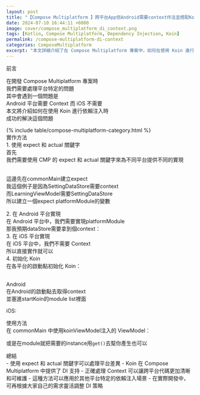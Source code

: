```yaml
---
layout: post
title: "【Compose Multiplatform 】跨平台App但Android需要context作法並搭配Koin"
date: 2024-07-10 16:44:11 +0800
image: cover/compose_multiplatform_di_context.png
tags: [Kotlin, Compose Multiplatform, Dependency Injection, Koin]
permalink: /compose-multiplatform-di-context
categories: ComposeMultiplatform
excerpt: "本文詳細介紹了在 Compose Multiplatform 專案中，如何在使用 Koin 進行依賴注入時處理 Android 平台特有的 Context 問題，並提供了實際的代碼實現。"
---
```


<div class="c-border-main-title-2">前言</div>

在開發 Compose Multiplatform 專案時<br>
我們需要處理平台特定的問題<br>
其中會遇到一個問題是<br>
Android 平台需要 Context 而 iOS 不需要<br>
本文將介紹如何在使用 Koin 進行依賴注入時<br>
成功的解決這個問題<br>

<div id="category">
    {% include table/compose-multiplatform-category.html %}
</div>


<div class="c-border-main-title-2">實作方法</div>
<div class="c-border-content-title-1">1. 使用 expect 和 actual 關鍵字</div>
首先<br>
我們需要使用 CMP 的 expect 和 actual 關鍵字來為不同平台提供不同的實現<br><br>

這邊先在commonMain建立expect<br>
我這個例子是因為SettingDataStore需要context<br>
而LearningViewModel需要SettingDataStore<br>
所以建立一個expect platformModule的變數<br>
<script src="https://gist.github.com/KuanChunChen/3b4f485ab4125137e709bdbb1beb9aa3.js"></script>

<div class="c-border-content-title-1">2. 在 Android 平台實現</div>
在 Android 平台中，我們需要實現platformModule <br>
那我預期dataStore需要拿到個context：<br>
<script src="https://gist.github.com/KuanChunChen/683e5aae4fed38732e316cb0a94cde94.js"></script>

<div class="c-border-content-title-1">3. 在 iOS 平台實現</div>
在 iOS 平台中，我們不需要 Context<br>
所以直接實作就可以<br>
<script src="https://gist.github.com/KuanChunChen/912bd0f442f650156791481b1cf7e4c3.js"></script>

<div class="c-border-content-title-1">4. 初始化 Koin</div>
在各平台的啟動點初始化 Koin：<br><br>

Android<br>
在Android的啟動點去取得context<br>
並塞進startKoin的module list裡面<br>
<script src="https://gist.github.com/KuanChunChen/34ee8c8baf10fe2ab0a34a0d3815994a.js"></script>

iOS:<br>
<script src="https://gist.github.com/KuanChunChen/425c93b104dcc5cc35373a83174dfe1d.js"></script>

<div class="c-border-main-title-2">使用方法</div>
在 commonMain 中使用koinViewModel注入的 ViewModel：<br>
<script src="https://gist.github.com/KuanChunChen/0d756e78444510d20f26fec3a8829358.js"></script>

或是在module就把需要的instance用`get()`去幫你產生也可以
<script src="https://gist.github.com/KuanChunChen/3b4f485ab4125137e709bdbb1beb9aa3.js"></script>

<div class="c-border-main-title-2">總結</div>
- 使用 expect 和 actual 關鍵字可以處理平台差異
- Koin 在 Compose Multiplatform 中提供了 DI 支持
- 正確處理 Context 可以讓跨平台代碼更加清晰和可維護
- 這種方法可以應用於其他平台特定的依賴注入場景
- 在實際開發中，可再根據大家自己的需求靈活調整 DI 策略